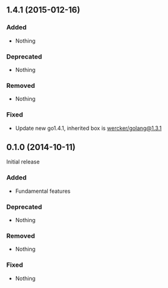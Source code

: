 ## 1.4.1 (2015-012-16)

### Added

- Nothing

### Deprecated

- Nothing

### Removed

- Nothing

### Fixed

- Update new go1.4.1, inherited box is [wercker/golang@1.3.1](https://github.com/wercker/box-golang)


## 0.1.0 (2014-10-11)

Initial release

### Added

- Fundamental features

### Deprecated

- Nothing

### Removed

- Nothing

### Fixed

- Nothing


